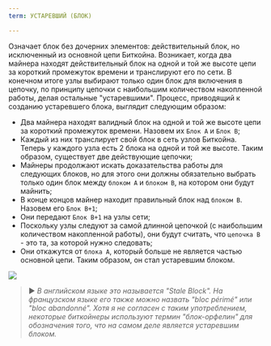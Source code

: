 ```yaml
---
term: УСТАРЕВШИЙ (БЛОК)

---
```

Означает блок без дочерних элементов: действительный блок, но исключенный из основной цепи Биткойна. Возникает, когда два майнера находят действительный блок на одной и той же высоте цепи за короткий промежуток времени и транслируют его по сети. В конечном итоге узлы выбирают только один блок для включения в цепочку, по принципу цепочки с наибольшим количеством накопленной работы, делая остальные "устаревшими". Процесс, приводящий к созданию устаревшего блока, выглядит следующим образом:


- Два майнера находят валидный блок на одной и той же высоте цепи за короткий промежуток времени. Назовем их `Блок A` и `Блок B`;
- Каждый из них транслирует свой блок в сеть узлов Биткойна. Теперь у каждого узла есть 2 блока на одной и той же высоте. Таким образом, существует две действующие цепочки;
- Майнеры продолжают искать доказательства работы для следующих блоков, но для этого они должны обязательно выбрать только один блок между `блоком A` и `блоком B`, на котором они будут майнить;
- В конце концов майнер находит правильный блок над `блоком B`. Назовем его `Блок B+1`;
- Они передают `Блок B+1` на узлы сети;
- Поскольку узлы следуют за самой длинной цепочкой (с наибольшим количеством накопленной работы), они будут считать, что `цепочка B` - это та, за которой нужно следовать;
- Они откажутся от `блока A`, который больше не является частью основной цепи. Таким образом, он стал устаревшим блоком.

![](../../dictionnaire/assets/9.webp)

> ► *В английском языке это называется "Stale Block". На французском языке его также можно назвать "bloc périmé" или "bloc abandonné". Хотя я не согласен с таким употреблением, некоторые биткойнеры используют термин "блок-орфелин" для обозначения того, что на самом деле является устаревшим блоком.*